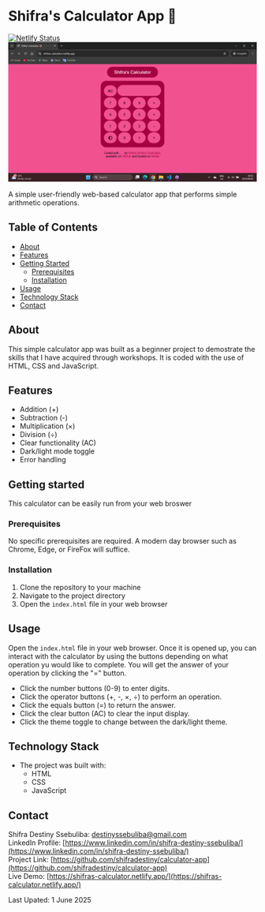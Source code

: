 # Shifra's Calculator App 🧮

[![Netlify Status](https://api.netlify.com/api/v1/badges/d2710d3f-c534-41f0-bb8c-8eb6141c86a8/deploy-status)](https://app.netlify.com/projects/shifras-calculator/deploys)
![Calculator Screenshot](images/calculator-preview.png)

A simple user-friendly web-based calculator app that performs simple arithmetic operations.

## Table of Contents

* [About](#about)
* [Features](#features)
* [Getting Started](#getting-started)
    * [Prerequisites](#prerequisites)
    * [Installation](#installation)
* [Usage](#usage)
* [Technology Stack](#technology-stack)
* [Contact](#contact)

## About

This simple calculator app was built as a beginner project to demostrate the skills that I have acquired through workshops. It is coded with the use of HTML, CSS and JavaScript. 

## Features

* Addition (+)
* Subtraction (-)
* Multiplication (×)
* Division (÷)
* Clear functionality (AC)
* Dark/light mode toggle
* Error handling

## Getting started

This calculator can be easily run from your web broswer

### Prerequisites

No specific prerequisites are required. A modern day browser such as Chrome, Edge, or FireFox will suffice. 

### Installation 

1. Clone the repository to your machine
2. Navigate to the project directory
3. Open the `index.html` file in your web browser

## Usage

Open the `index.html` file in your web browser. Once it is opened up, you can interact with the calculator by using the buttons depending on what operation yu would like to complete. You will get the answer of your operation by clicking the "=" button. 

* Click the number buttons (0-9) to enter digits.
* Click the operator buttons (+, -, ×, ÷) to perform an operation.
* Click the equals button (=) to return the answer.
* Click the clear button (AC) to clear the input display.
* Click the theme toggle to change between the dark/light theme.

## Technology Stack

* The project was built with:
    * HTML
    * CSS
    * JavaScript

## Contact
Shifra Destiny Ssebuliba: [destinyssebuliba@gmail.com](destinyssebuliba@gmail.com)  
LinkedIn Profile: [https://www.linkedin.com/in/shifra-destiny-ssebuliba/](https://www.linkedin.com/in/shifra-destiny-ssebuliba/)  
Project Link: [https://github.com/shifradestiny/calculator-app](https://github.com/shifradestiny/calculator-app)  
Live Demo: [https://shifras-calculator.netlify.app/](https://shifras-calculator.netlify.app/)

Last Upated: 1 June 2025

